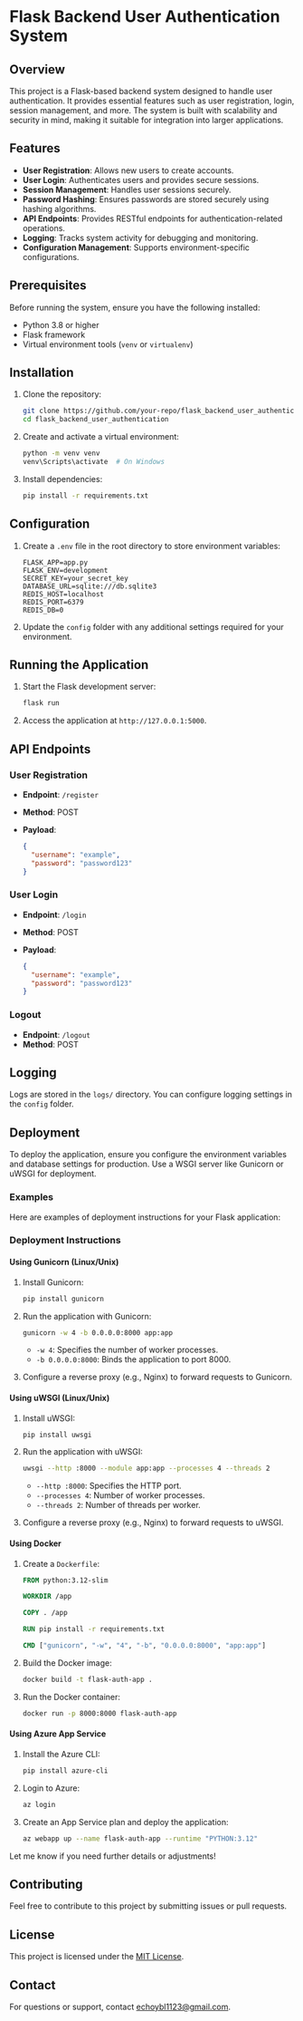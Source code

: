 # Flask Backend User Authentication System

## Overview

This project is a Flask-based backend system designed to handle user authentication. It provides essential features such as user registration, login, session management, and more. The system is built with scalability and security in mind, making it suitable for integration into larger applications.

## Features

- **User Registration**: Allows new users to create accounts.
- **User Login**: Authenticates users and provides secure sessions.
- **Session Management**: Handles user sessions securely.
- **Password Hashing**: Ensures passwords are stored securely using hashing algorithms.
- **API Endpoints**: Provides RESTful endpoints for authentication-related operations.
- **Logging**: Tracks system activity for debugging and monitoring.
- **Configuration Management**: Supports environment-specific configurations.

## Prerequisites

Before running the system, ensure you have the following installed:

- Python 3.8 or higher
- Flask framework
- Virtual environment tools (`venv` or `virtualenv`)

## Installation

1. Clone the repository:

   ```bash
   git clone https://github.com/your-repo/flask_backend_user_authentication.git
   cd flask_backend_user_authentication
   ```

2. Create and activate a virtual environment:

   ```bash
   python -m venv venv
   venv\Scripts\activate  # On Windows
   ```

3. Install dependencies:

   ```bash
   pip install -r requirements.txt
   ```

## Configuration

1. Create a `.env` file in the root directory to store environment variables:

   ```plaintext
   FLASK_APP=app.py
   FLASK_ENV=development
   SECRET_KEY=your_secret_key
   DATABASE_URL=sqlite:///db.sqlite3
   REDIS_HOST=localhost
   REDIS_PORT=6379
   REDIS_DB=0
   ```

1. Update the `config` folder with any additional settings required for your environment.

## Running the Application

1. Start the Flask development server:

   ```bash
   flask run
   ```

2. Access the application at `http://127.0.0.1:5000`.

## API Endpoints

### User Registration

- **Endpoint**: `/register`
- **Method**: POST
- **Payload**:

  ```json
  {
    "username": "example",
    "password": "password123"
  }
  ```

### User Login

- **Endpoint**: `/login`
- **Method**: POST
- **Payload**:

  ```json
  {
    "username": "example",
    "password": "password123"
  }
  ```

### Logout

- **Endpoint**: `/logout`
- **Method**: POST

## Logging

Logs are stored in the `logs/` directory. You can configure logging settings in the `config` folder.

## Deployment

To deploy the application, ensure you configure the environment variables and database settings for production. Use a WSGI server like Gunicorn or uWSGI for deployment.

### Examples

Here are examples of deployment instructions for your Flask application:

### Deployment Instructions

#### Using Gunicorn (Linux/Unix)

1. Install Gunicorn:

   ```bash
   pip install gunicorn
   ```

2. Run the application with Gunicorn:

   ```bash
   gunicorn -w 4 -b 0.0.0.0:8000 app:app
   ```

   - `-w 4`: Specifies the number of worker processes.
   - `-b 0.0.0.0:8000`: Binds the application to port 8000.

3. Configure a reverse proxy (e.g., Nginx) to forward requests to Gunicorn.

#### Using uWSGI (Linux/Unix)

1. Install uWSGI:

   ```bash
   pip install uwsgi
   ```

2. Run the application with uWSGI:

   ```bash
   uwsgi --http :8000 --module app:app --processes 4 --threads 2
   ```

   - `--http :8000`: Specifies the HTTP port.
   - `--processes 4`: Number of worker processes.
   - `--threads 2`: Number of threads per worker.

3. Configure a reverse proxy (e.g., Nginx) to forward requests to uWSGI.

#### Using Docker

1. Create a `Dockerfile`:

   ```dockerfile
   FROM python:3.12-slim

   WORKDIR /app

   COPY . /app

   RUN pip install -r requirements.txt

   CMD ["gunicorn", "-w", "4", "-b", "0.0.0.0:8000", "app:app"]
   ```

2. Build the Docker image:

   ```bash
   docker build -t flask-auth-app .
   ```

3. Run the Docker container:

   ```bash
   docker run -p 8000:8000 flask-auth-app
   ```

#### Using Azure App Service

1. Install the Azure CLI:

   ```bash
   pip install azure-cli
   ```

2. Login to Azure:

   ```bash
   az login
   ```

3. Create an App Service plan and deploy the application:

   ```bash
   az webapp up --name flask-auth-app --runtime "PYTHON:3.12"
   ```

Let me know if you need further details or adjustments!

## Contributing

Feel free to contribute to this project by submitting issues or pull requests.

## License

This project is licensed under the [MIT License](\LICENSE).

## Contact

For questions or support, contact [echoybl1123@gmail.com](mailto:echoybl1123@gmail.com).
